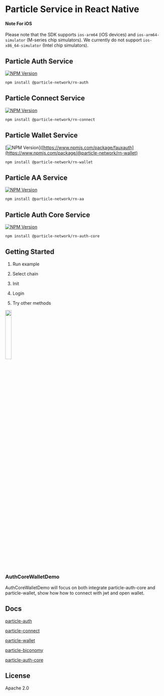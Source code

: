 # Particle Service in React Native

#### Note For iOS
Please note that the SDK supports `ios-arm64` (iOS devices) and `ios-arm64-simulator` (M-series chip simulators). We currently do not support `ios-x86_64-simulator` (Intel chip simulators).



## Particle Auth Service

[![NPM Version](https://img.shields.io/npm/v/@particle-network/rn-auth.svg)](https://www.npmjs.com/package/@particle-network/rn-auth)

```sh
npm install @particle-network/rn-auth
```

## Particle Connect Service

[![NPM Version](https://img.shields.io/npm/v/@particle-network/rn-connect.svg)](https://www.npmjs.com/package/@particle-network/rn-connect)

```sh
npm install @particle-network/rn-connect
```

## Particle Wallet Service

[![NPM Version](https://img.shields.io/npm/v/@particle-network/rn-wallet.svg)]([https://www.npmjs.com/package/fauxauth](https://www.npmjs.com/package/@particle-network/rn-wallet)


```sh
npm install @particle-network/rn-wallet
```

## Particle AA Service

[![NPM Version](https://img.shields.io/npm/v/@particle-network/rn-aa.svg)](https://www.npmjs.com/package/@particle-network/rn-aa)

```sh
npm install @particle-network/rn-aa
```

## Particle Auth Core Service

[![NPM Version](https://img.shields.io/npm/v/@particle-network/rn-auth-core.svg)](https://www.npmjs.com/package/@particle-network/rn-auth-core)

```sh
npm install @particle-network/rn-auth-core
```

## Getting Started

1. Run example

2. Select chain

3. Init

4. Login

5. Try other methods

<div align="left">
  <img src="https://user-images.githubusercontent.com/18244874/224315719-7c94b6db-3a2f-4ce5-8a40-ea1a11ccc515.gif" width=20% height=20%>
  <br>
  <br>
  <br>
</div>

### AuthCoreWalletDemo

AuthCoreWalletDemo will focus on both integrate particle-auth-core and particle-wallet,
show how how to connect with jwt and open wallet.

## Docs

[particle-auth](https://docs.particle.network/auth-service/sdks/react-native)

[particle-connect](https://docs.particle.network/connect-service/sdks/react-native)

[particle-wallet](https://docs.particle.network/wallet-service/sdks/react-native)

[particle-biconomy](https://docs.particle.network/developers/account-abstraction/react-native)

[particle-auth-core](https://docs.particle.network/developers/auth-service/core/react-native)


## License

Apache 2.0
